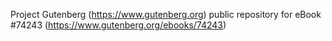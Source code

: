 Project Gutenberg (https://www.gutenberg.org) public repository for eBook #74243 (https://www.gutenberg.org/ebooks/74243)
